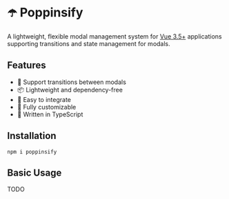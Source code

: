 # ☂️ Poppinsify

A lightweight, flexible modal management system for [Vue 3.5+](https://vuejs.org/) applications supporting transitions and state management for modals.

## Features

- 🔄 Support transitions between modals
- 📦 Lightweight and dependency-free
- 🔌 Easy to integrate
- 🎨 Fully customizable
- 💪 Written in TypeScript

## Installation

```
npm i poppinsify
```

## Basic Usage

TODO
